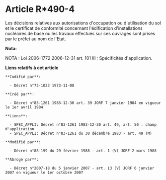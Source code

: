 # Article R*490-4

Les décisions relatives aux autorisations d'occupation ou d'utilisation du sol et le certificat de conformité concernant
l'édification d'installations nucléaires de base ou les travaux effectués sur ces ouvrages sont prises par le préfet au nom
de l'Etat.

**Nota:**

NOTA : Loi 2006-1772 2006-12-31 art. 101 III : Spécificités d'application.

**Liens relatifs à cet article**

	**Codifié par**:

	  - Décret n°73-1023 1973-11-08

	**Créé par**:

	  - Décret n°83-1261 1983-12-30 art. 39 JORF 7 janvier 1984 en vigueur le 1er avril 1984

	**Liens**:

	  - SPEC_APPLI: Décret n°83-1261 1983-12-30 art. 49, art. 50 : champ d'application
	  - SPEC_APPLI: Décret n°83-1261 du 30 décembre 1983 - art. 49 (M)

	**Modifié par**:

	  - Décret n°88-199 du 29 février 1988 - art. 1 (V) JORF 2 mars 1988

	**Abrogé par**:

	  - Décret n°2007-18 du 5 janvier 2007 - art. 13 (V) JORF 6 janvier 2007 en vigueur le 1er octobre 2007
